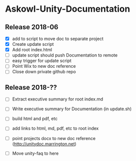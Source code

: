 # Askowl-Unity-Documentation
## Release 2018-06

* [x] add to script to move doc to separate project
* [x] Create update script
* [x] Add root index.html
* [ ] update script should push Documentation to remote
* [ ] easy trigger for update script
* [ ] Point Wix to new doc reference
* [ ] Close down private github repo

## Release 2018-??

- [ ] Extract executive summary for root index.md
- [ ] Write executive summary for Documentation (in update.sh)
- [ ] build html and pdf, etc
- [ ] add links to html, md, pdf, etc to root index
- [ ] point projects docx to new doc reference (http://unitydoc.marrington.net)
- [ ] Move unity-faq to here

